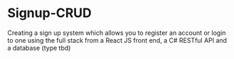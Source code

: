 # Signup-CRUD
Creating a sign up system which allows you to register an account or login to one using the full stack from a React JS front end, a C# RESTful API and a database (type tbd)
